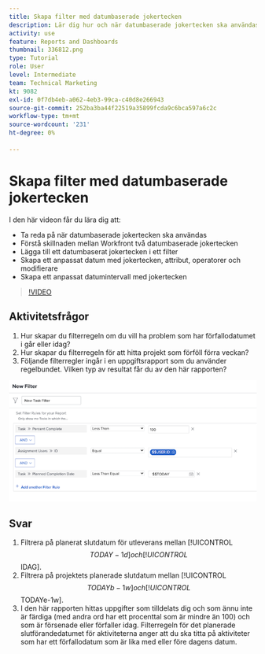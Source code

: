 ```yaml
---
title: Skapa filter med datumbaserade jokertecken
description: Lär dig hur och när datumbaserade jokertecken ska användas och hur du skapar ett filter baserat på aktuellt datum.
activity: use
feature: Reports and Dashboards
thumbnail: 336812.png
type: Tutorial
role: User
level: Intermediate
team: Technical Marketing
kt: 9082
exl-id: 0f7db4eb-a062-4eb3-99ca-c40d8e266943
source-git-commit: 252ba3ba44f22519a35899fcda9c6bca597a6c2c
workflow-type: tm+mt
source-wordcount: '231'
ht-degree: 0%

---
```


# Skapa filter med datumbaserade jokertecken

I den här videon får du lära dig att:

* Ta reda på när datumbaserade jokertecken ska användas
* Förstå skillnaden mellan Workfront två datumbaserade jokertecken
* Lägga till ett datumbaserat jokertecken i ett filter
* Skapa ett anpassat datum med jokertecken, attribut, operatorer och modifierare
* Skapa ett anpassat datumintervall med jokertecken

>[!VIDEO](https://video.tv.adobe.com/v/336812/?quality=12)

## Aktivitetsfrågor

1. Hur skapar du filterregeln om du vill ha problem som har förfallodatumet i går eller idag?
1. Hur skapar du filterregeln för att hitta projekt som förföll förra veckan?
1. Följande filterregler ingår i en uppgiftsrapport som du använder regelbundet. Vilken typ av resultat får du av den här rapporten?

![En bild av skärmen för att skapa ett uppgiftsfilter med ett datumbaserat jokertecken](assets/date-wildcard-answer-1.png)

## Svar

1. Filtrera på planerat slutdatum för utleverans mellan [!UICONTROL $$TODAY-1d] och [!UICONTROL $$IDAG].
1. Filtrera på projektets planerade slutdatum mellan [!UICONTROL $$TODAYb-1w] och [!UICONTROL $$TODAYe-1w].
1. I den här rapporten hittas uppgifter som tilldelats dig och som ännu inte är färdiga (med andra ord har ett procenttal som är mindre än 100) och som är försenade eller förfaller idag. Filterregeln för det planerade slutförandedatumet för aktiviteterna anger att du ska titta på aktiviteter som har ett förfallodatum som är lika med eller före dagens datum.
